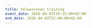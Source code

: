 ```yaml
---
title: Volwassenen training
event_date: 2026-04-03T20:15:00+02:00
end_date: 2026-04-03T22:00:00+02:00
---
```

